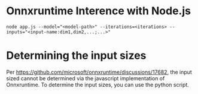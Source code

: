 # Onnxruntime Interence with Node.js

`node app.js --model="<model-path>" --iterations=<iterations> --inputs="<input-name:dim1,dim2,...;...>"`

# Determining the input sizes

Per https://github.com/microsoft/onnxruntime/discussions/17682, the input sized cannot be determined via the javascript implementation of Onnxruntime. To determine the input sizes, you can use the python script.
